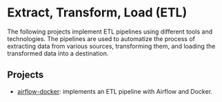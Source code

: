 # Extract, Transform, Load (ETL)

The following projects implement ETL pipelines using different tools and technologies. The pipelines are used to automatize the process of extracting data from various sources, transforming them, and loading the transformed data into a destination.

## Projects

- [airflow-docker](airflow-docker): implements an ETL pipeline with Airflow and Docker.
